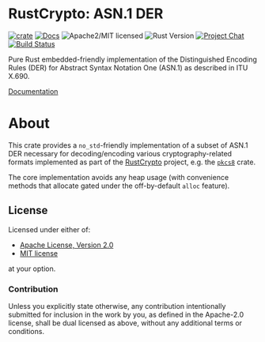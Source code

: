 # RustCrypto: ASN.1 DER

[![crate][crate-image]][crate-link]
[![Docs][docs-image]][docs-link]
![Apache2/MIT licensed][license-image]
![Rust Version][rustc-image]
[![Project Chat][chat-image]][chat-link]
[![Build Status][build-image]][build-link]

Pure Rust embedded-friendly implementation of the Distinguished Encoding Rules (DER)
for Abstract Syntax Notation One (ASN.1) as described in ITU X.690.

[Documentation][docs-link]

# About

This crate provides a `no_std`-friendly implementation of a subset of ASN.1 DER
necessary  for decoding/encoding various cryptography-related formats
implemented as part of the [RustCrypto] project, e.g. the [`pkcs8`] crate.

The core implementation avoids any heap usage (with convenience methods
that allocate gated under the off-by-default `alloc` feature).

## License

Licensed under either of:

 * [Apache License, Version 2.0](http://www.apache.org/licenses/LICENSE-2.0)
 * [MIT license](http://opensource.org/licenses/MIT)

at your option.

### Contribution

Unless you explicitly state otherwise, any contribution intentionally submitted
for inclusion in the work by you, as defined in the Apache-2.0 license, shall be
dual licensed as above, without any additional terms or conditions.

[//]: # (badges)

[crate-image]: https://img.shields.io/crates/v/der.svg
[crate-link]: https://crates.io/crates/der
[docs-image]: https://docs.rs/der/badge.svg
[docs-link]: https://docs.rs/der/
[license-image]: https://img.shields.io/badge/license-Apache2.0/MIT-blue.svg
[rustc-image]: https://img.shields.io/badge/rustc-1.51+-blue.svg
[chat-image]: https://img.shields.io/badge/zulip-join_chat-blue.svg
[chat-link]: https://rustcrypto.zulipchat.com/#narrow/stream/260052-utils
[build-image]: https://github.com/RustCrypto/utils/actions/workflows/der.yml/badge.svg
[build-link]: https://github.com/RustCrypto/utils/actions/workflows/der.yml

[//]: # (general links)

[RustCrypto]: https://github.com/rustcrypto
[`pkcs8`]: https://docs.rs/pkcs8/
[RustCrypto/utils#370]: https://github.com/RustCrypto/utils/issues/370
